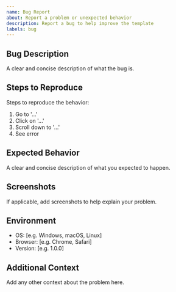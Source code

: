 ```yaml
---
name: Bug Report
about: Report a problem or unexpected behavior
description: Report a bug to help improve the template
labels: bug
---
```


## Bug Description

A clear and concise description of what the bug is.

## Steps to Reproduce

Steps to reproduce the behavior:

1. Go to '...'
2. Click on '...'
3. Scroll down to '...'
4. See error

## Expected Behavior

A clear and concise description of what you expected to happen.

## Screenshots

If applicable, add screenshots to help explain your problem.

## Environment

- OS: [e.g. Windows, macOS, Linux]
- Browser: [e.g. Chrome, Safari]
- Version: [e.g. 1.0.0]

## Additional Context

Add any other context about the problem here.
